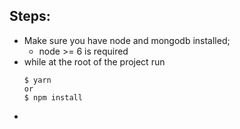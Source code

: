 Steps:
-----------
- Make sure you have node and mongodb installed;
  - node >= 6 is required
- while at the root of the project run
  ```
  $ yarn
  or
  $ npm install
  ```
-
